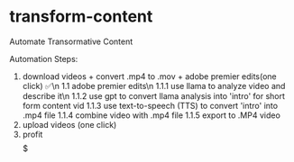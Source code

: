 # transform-content
Automate Transormative Content

Automation Steps:

1. download videos + convert .mp4 to .mov + adobe premier edits(one click) :white_check_mark:\n
  1.1 adobe premier edits\n
    1.1.1 use llama to analyze video and describe it\n
    1.1.2 use gpt to convert llama analysis into 'intro' for short form content vid
    1.1.3 use text-to-speech (TTS) to convert 'intro' into .mp4 file
    1.1.4 combine video with .mp4 file
    1.1.5 export to .MP4 video
2. upload videos (one click)
3. profit $$$$$
